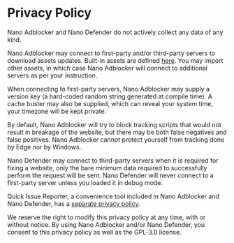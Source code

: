 # Privacy Policy

Nano Adblocker and Nano Defender do not actively collect any data of any kind.

Nano Adblocker may connect to first-party and/or third-party servers to
download assets updates. Built-in assets are defined
[here](https://github.com/NanoAdblocker/NanoCore2/blob/master/src/assets.json).
You may import other assets, in which case Nano Adblocker will connect to
additional servers as per your instruction.

When connecting to first-party servers, Nano Adblocker may supply a version
key (a hard-coded random string generated at compile time). A cache buster
may also be supplied, which can reveal your system time, your timezone will be
kept private.

By default, Nano Adblocker will try to block tracking scripts that would not
result in breakage of the website, but there may be both false negatives and
false positives. Nano Adblocker cannot protect yourself from tracking done by
Edge nor by Windows.

Nano Defender may connect to third-party servers when it is required for fixing
a website, only the bare minimum data required to successfully perform the
request will be sent. Nano Defender will never connect to a first-party server
unless you loaded it in debug mode.

Quick Issue Reporter, a convenience tool included in Nano Adblocker and Nano
Defender, has a
[separate privacy policy](https://github.com/jspenguin2017/uBlockProtector/blob/master/notes/issue-reporter.md#privacy-policy-for-quick-issue-reporter).

We reserve the right to modify this privacy policy at any time, with or without
notice. By using Nano Adblocker and/or Nano Defender, you consent to this
privacy policy as well as the GPL-3.0 license.
